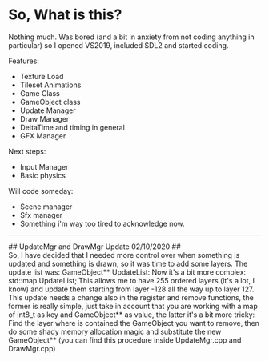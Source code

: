 # So, What is this?
Nothing much. 
Was bored (and a bit in anxiety from not coding anything in particular) so I opened VS2019, included SDL2 and started coding. 

Features:
- Texture Load
- Tileset Animations
- Game Class
- GameObject class
- Update Manager
- Draw Manager
- DeltaTime and timing in general
- GFX Manager


Next steps:
- Input Manager 
- Basic physics

Will code someday:
- Scene manager
- Sfx manager 
- Something i'm way too tired to acknowledge now. 

<hr/>
## UpdateMgr and DrawMgr Update 02/10/2020 ##
<br>
So, I have decided that I needed more control over when something is updated and something is drawn, so it was time to add some layers.
The update list was:  GameObject** UpdateList:
Now it's a bit more complex: std::map<int8_t, GameObject**> UpdateList;
This allows me to have 255 ordered layers (it's a lot, I know) and update them starting from layer -128 all the way up to layer 127.
This update needs a change also in the register and remove functions, the former is really simple, just take in account that you are working
with a map of int8_t as key and GameObject** as value, the latter it's a bit more tricky: Find the layer where is contained the GameObject
you want to remove, then do some shady memory allocation magic and substitute the new GameObject** (you can find this procedure inside 
UpdateMgr.cpp and DrawMgr.cpp)

